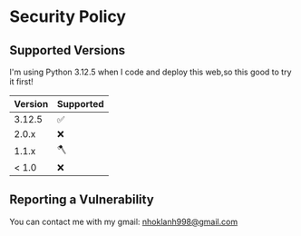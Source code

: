 # Security Policy

## Supported Versions

I'm using Python 3.12.5 when I code and deploy this web,so this good to try it first!

| Version | Supported          |
| ------- | ------------------ |
| 3.12.5   | :white_check_mark: |
| 2.0.x   | :x:                |
| 1.1.x   | 🪓|
| < 1.0   | :x:                |

## Reporting a Vulnerability

You can contact me with my gmail: nhoklanh998@gmail.com 

